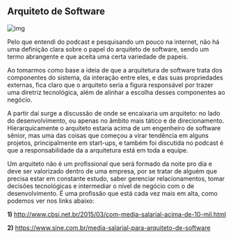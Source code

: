 ## Arquiteto de Software

![img](https://encrypted-tbn3.gstatic.com/images?q=tbn:ANd9GcQvdP80jLCtz6tG7iIvDEf54NligvAYGaNvYHRqRdGcICvUyolC)

Pelo que entendi do podcast e pesquisando um pouco na internet, não há uma definição clara sobre o papel do arquiteto de software, sendo um termo abrangente e que aceita uma certa variedade de papeis.

Ao tomarmos como base a ideia de que a arquitetura de software trata dos componentes do sistema, da interação entre eles, e das suas propriedades externas, fica claro que o arquiteto seria a figura responsável por trazer uma diretriz tecnológica, além de alinhar a escolha desses componentes ao negócio.

A partir daí surge a discussão de onde se encaixaria um arquiteto: no lado do desenvolvimento, ou apenas no âmbito mais tático e de direcionamento. Hierarquicamente o arquiteto estaria acima de um engenheiro de software sênior, mas uma das coisas que começou a virar tendência em alguns projetos, principalmente em start-ups, e também foi discutida no podcast é que a responsabilidade da a arquitetura está em toda a equipe.

Um arquiteto não é um profissional que será formado da noite pro dia e deve ser valorizado dentro de uma empresa, por se tratar de alguém que precisa estar em constante estudo, saber gerenciar relacionamentos, tomar decisões tecnológicas e intermediar o nível de negócio com o de desenvolvimento. É uma profissão que está cada vez mais em alta, como podemos ver nos links abaixo:

**1)** http://www.cbsi.net.br/2015/03/com-media-salarial-acima-de-10-mil.html


**2)** https://www.sine.com.br/media-salarial-para-arquiteto-de-software
